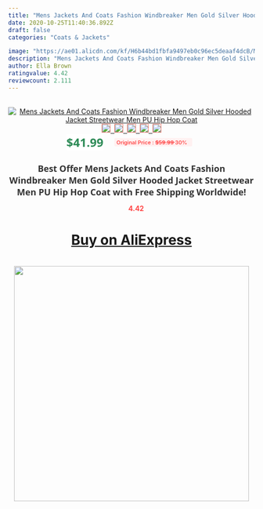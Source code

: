 ```yaml
---
title: "Mens Jackets And Coats Fashion Windbreaker Men Gold Silver Hooded Jacket Streetwear Men PU Hip Hop Coat"
date: 2020-10-25T11:40:36.892Z
draft: false
categories: "Coats & Jackets"

image: "https://ae01.alicdn.com/kf/H6b44bd1fbfa9497eb0c96ec5deaaf4dcB/Mens-Jackets-And-Coats-Fashion-Windbreaker-Men-Gold-Silver-Hooded-Jacket-Streetwear-Men-PU-Hip-Hop.png_220x220.png"
description: "Mens Jackets And Coats Fashion Windbreaker Men Gold Silver Hooded Jacket Streetwear Men PU Hip Hop Coat"
author: Ella Brown
ratingvalue: 4.42
reviewcount: 2.111
---
```

<br>
<div style="text-align: center;">
<a href="https://s.click.aliexpress.com/e/_A4iECz" target="_blank" rel="nofollow noopener noreferrer"><img alt="Mens Jackets And Coats Fashion Windbreaker Men Gold Silver Hooded Jacket Streetwear Men PU Hip Hop Coat" class="magnifier-image" src="https://ae01.alicdn.com/kf/H6b44bd1fbfa9497eb0c96ec5deaaf4dcB/Mens-Jackets-And-Coats-Fashion-Windbreaker-Men-Gold-Silver-Hooded-Jacket-Streetwear-Men-PU-Hip-Hop.png_220x220.png_640x640.jpg">
<br>
<img style="border:1px solid salmon" src="https://ae01.alicdn.com/kf/H6b44bd1fbfa9497eb0c96ec5deaaf4dcB/Mens-Jackets-And-Coats-Fashion-Windbreaker-Men-Gold-Silver-Hooded-Jacket-Streetwear-Men-PU-Hip-Hop.png_120x120.jpg">&nbsp;&nbsp;<img style="border:1px solid salmon" src="https://ae01.alicdn.com/kf/H353827e581334901b52dc6bf5820a186J/Mens-Jackets-And-Coats-Fashion-Windbreaker-Men-Gold-Silver-Hooded-Jacket-Streetwear-Men-PU-Hip-Hop.jpg_120x120.jpg">&nbsp;&nbsp;<img style="border:1px solid salmon" src="https://ae01.alicdn.com/kf/H149266b31aa2499697965ac596a3f3faG/Mens-Jackets-And-Coats-Fashion-Windbreaker-Men-Gold-Silver-Hooded-Jacket-Streetwear-Men-PU-Hip-Hop.jpg_120x120.jpg">&nbsp;&nbsp;<img style="border:1px solid salmon" src="https://ae01.alicdn.com/kf/H25ba5600a12f48f78262511cd0c254eaJ/Mens-Jackets-And-Coats-Fashion-Windbreaker-Men-Gold-Silver-Hooded-Jacket-Streetwear-Men-PU-Hip-Hop.jpg_120x120.jpg">&nbsp;&nbsp;<img style="border:1px solid salmon" src="https://ae01.alicdn.com/kf/Ha82f0a8fc76e443c924230129cda86bcG/Mens-Jackets-And-Coats-Fashion-Windbreaker-Men-Gold-Silver-Hooded-Jacket-Streetwear-Men-PU-Hip-Hop.jpg_120x120.jpg"></a></div><br0>
<div style="text-align: center;"><span style="background-color: white; border: 0px; box-sizing: border-box; color: seagreen; display: inline-block; font-family: &quot;open sans&quot; , &quot;arial&quot; , &quot;helvetica&quot; , sans-serif , &quot;heiti&quot;; font-size: 24px; font-stretch: inherit; font-weight: 700; line-height: inherit; margin: 0px 10px 0px 0px; padding: 0px; vertical-align: middle;">$41.99 </span>
<span style="background: rgb(255 , 241 , 241); border-radius: 3px; border: 0px; box-sizing: border-box; color: #ff4747; display: inline-block; font-family: inherit; font-size: 12px; font-stretch: inherit; font-style: inherit; font-variant: inherit; font-weight: 600; line-height: inherit; margin: 0px; padding: 2px 5px; transform: scale(0.9); vertical-align: middle;">Original Price : <b style="text-decoration: line-through;">$59.99 </b> 30%&nbsp;&nbsp;</span></div>
<h1 style="color: #333333; display: inline-block; font-family: &quot;open sans&quot; , &quot;arial&quot; , &quot;helvetica&quot; , sans-serif , &quot;heiti&quot;; font-size: 18px; font-stretch: inherit; font-weight: 700; text-align: center;">Best Offer Mens Jackets And Coats Fashion Windbreaker Men Gold Silver Hooded Jacket Streetwear Men PU Hip Hop Coat with Free Shipping Worldwide!</h1>
<div style="color: #ff4747; text-align: center;">
<img src="https://4.bp.blogspot.com/-M0ZcTcb-5uY/XleCXlxnR4I/AAAAAAAAAEc/OrjgMkXV1oMQFaCRZj5HQwOCBcu3w1FegCPcBGAYYCw/s1600/star.png" style="height: 15px;">&nbsp;<b>4.42</b></div>
<div class="button_cont" align="center"><a class="buynow_a" href="https://s.click.aliexpress.com/e/_A4iECz" target="_blank" rel="nofollow noopener noreferrer"><H1>Buy on AliExpress</H1></a></div><br>
<div class="separator" style="clear: both; text-align: center;">
<img src="https://lh3.googleusercontent.com/-pTy5HemUv9M/XlePHvY0dAI/AAAAAAAAAE4/0nX5iRUoIWY8eMW9Dpxeirr157OZliDIgCLcBGAsYHQ/s1600/badge.gif" width="480">
</div>
